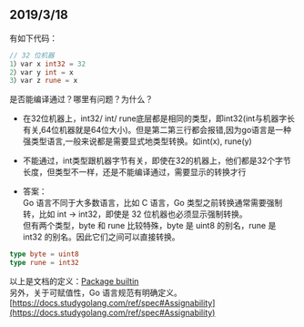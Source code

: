 ## 2019/3/18  

有如下代码：  
```go
// 32 位机器
1）var x int32 = 32
2）var y int = x
3）var z rune = x
```
是否能编译通过？哪里有问题？为什么？  

- 在32位机器上，int32/ int/ rune底层都是相同的类型，即int32(int与机器字长有关,64位机器就是64位大小)。但是第二第三行都会报错,因为go语言是一种强类型语言,一般来说都是需要显式地类型转换。如int(x), rune(y)  

- 不能通过，int类型跟机器字节有关，即使在32的机器上，他们都是32个字节长度，但类型不一样，还是不能编译通过，需要显示的转换才行  

- 答案：  
Go 语言不同于大多数语言，比如 C 语言，Go 类型之前转换通常需要强制转，比如 int -> int32，即使是 32 位机器也必须显示强制转换。  
但有两个类型，byte 和 rune 比较特殊，byte 是 uint8 的别名，rune 是 int32 的别名。因此它们之间可以直接转换。  
```go
type byte = uint8
type rune = int32
```

以上是文档的定义：[Package builtin](https://docs.studygolang.com/pkg/builtin/)  
另外，关于可赋值性，Go 语言规范有明确定义。[https://docs.studygolang.com/ref/spec#Assignability](https://docs.studygolang.com/ref/spec#Assignability)  